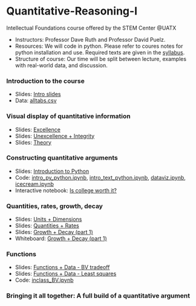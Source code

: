 # Quantitative-Reasoning-I
Intellectual Foundations course offered by the STEM Center @UATX

- Instructors: Professor Dave Ruth and Professor David Puelz.
- Resources: We will code in python.  Please refer to coures notes for python installation and use.  Required texts are given in the [syllabus](syllabus.pdf).
- Structure of course: Our time will be split between lecture, examples with real-world data, and discussion.

### Introduction to the course

- Slides: [Intro slides](topics/Introduction/intro.pdf)
- Data: [alltabs.csv](data/alltabs.csv)

### Visual display of quantitative information

- Slides: [Excellence](topics/DataViz/excellence.pdf)
- Slides: [Unexcellence + Integrity](topics/DataViz/hallofshame.pdf)
- Slides: [Theory](topics/DataViz/theory.pdf)

### Constructing quantitative arguments

- Slides: [Introduction to Python](topics/QuantArguments/python.pdf)
- Code: [intro_py_python.ipynb](notebooks/intro-py.ipynb), [intro_text_python.ipynb](notebooks/intro_text_python.ipynb), [dataviz.ipynb](notebooks/dataviz.ipynb), [icecream.ipynb](notebooks/icecream.ipynb)
- Interactive notebook: [Is college worth it?](https://colab.research.google.com/github/dpuelz/Quantitative-Reasoning-I/blob/main/notebooks/college_costbenefit.ipynb#scrollTo=7812d318-b68c-4949-bc32-106d38a992a3)


### Quantities, rates, growth, decay

- Slides: [Units + Dimensions](topics/RatesGrowthDecay/units_and_dims.pdf)
- Slides: [Quantities + Rates](topics/RatesGrowthDecay/quantities_and_rates.pdf)
- Slides: [Growth + Decay (part 1)](topics/RatesGrowthDecay/growth_and_decay_pt1.pdf)
- Whiteboard: [Growth + Decay (part 1)](topics/RatesGrowthDecay/GrowthAndDecay1.pdf)

### Functions

- Slides: [Functions + Data - BV tradeoff](topics/Functions/BVtradeoff.pdf)
- Slides: [Functions + Data - Least squares](topics/Functions/prediction.pdf)
- Code: [inclass_BV.ipynb](notebooks/inclass_BV.ipynb)

### Bringing it all together: A full build of a quantitative argument

